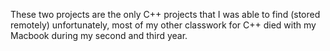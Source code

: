 These two projects are the only C++ projects that I was able to find (stored remotely) unfortunately, most of my other classwork for C++ died with my Macbook during my second and third year.

